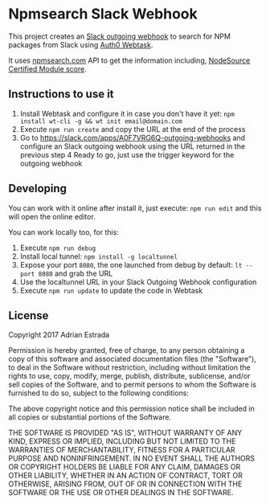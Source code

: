 # Npmsearch Slack Webhook

This project creates an [Slack outgoing webhook](https://slack.com/apps/A0F7VRG6Q-outgoing-webhooks) to search for NPM packages from Slack using [Auth0 Webtask](http://webtask.io/).

It uses [npmsearch.com](https://npmsearch.com) API to get the information including, [NodeSource Certified Module score](https://github.com/nodesource/nscm).

## Instructions to use it

1. Install Webtask and configure it in case you don't have it yet: `npm install wt-cli -g && wt init email@domain.com`
2. Execute `npm run create` and copy the URL at the end of the process
3. Go to https://slack.com/apps/A0F7VRG6Q-outgoing-webhooks and configure an Slack outgoing webhook using the URL returned in the previous step
4 Ready to go, just use the trigger keyword for the outgoing webhook

## Developing

You can work with it online after install it, just execute: `npm run edit` and this will open the online editor.

You can work locally too, for this:

1. Execute `npm run debug`
2. Install local tunnel: `npm install -g localtunnel`
3. Expose your port `8080`, the one launched from debug by default: `lt --port 8080` and grab the URL
4. Use the localtunnel URL in your Slack Outgoing Webhook configuration
5. Execute `npm run update` to update the code in Webtask

## License

Copyright 2017 Adrian Estrada

Permission is hereby granted, free of charge, to any person obtaining a copy of this software and associated documentation files (the "Software"), to deal in the Software without restriction, including without limitation the rights to use, copy, modify, merge, publish, distribute, sublicense, and/or sell copies of the Software, and to permit persons to whom the Software is furnished to do so, subject to the following conditions:

The above copyright notice and this permission notice shall be included in all copies or substantial portions of the Software.

THE SOFTWARE IS PROVIDED "AS IS", WITHOUT WARRANTY OF ANY KIND, EXPRESS OR IMPLIED, INCLUDING BUT NOT LIMITED TO THE WARRANTIES OF MERCHANTABILITY, FITNESS FOR A PARTICULAR PURPOSE AND NONINFRINGEMENT. IN NO EVENT SHALL THE AUTHORS OR COPYRIGHT HOLDERS BE LIABLE FOR ANY CLAIM, DAMAGES OR OTHER LIABILITY, WHETHER IN AN ACTION OF CONTRACT, TORT OR OTHERWISE, ARISING FROM, OUT OF OR IN CONNECTION WITH THE SOFTWARE OR THE USE OR OTHER DEALINGS IN THE SOFTWARE.

